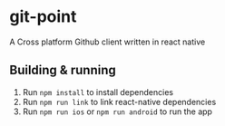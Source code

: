 # git-point

A Cross platform Github client written in react native

## Building & running
1. Run `npm install` to install dependencies
2. Run `npm run link` to link react-native dependencies
3. Run `npm run ios` or `npm run android` to run the app
